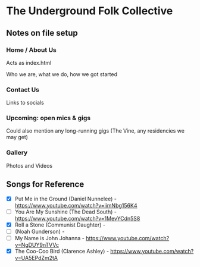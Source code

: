 # The Underground Folk Collective

## Notes on file setup

### Home / About Us
Acts as index.html

Who we are, what we do, how we got started

### Contact Us
Links to socials

### Upcoming: open mics & gigs
Could also mention any long-running gigs (The Vine, any residencies we may get)

### Gallery
Photos and Videos

## Songs for Reference
 - [x] Put Me in the Ground (Daniel Nunnelee) - https://www.youtube.com/watch?v=iimNbg156K4
 - [ ] You Are My Sunshine (The Dead South) - https://www.youtube.com/watch?v=1MevYCdn5S8
 - [x] Roll a Stone (Communist Daughter) - 
 - [ ] (Noah Gunderson) - 
 - [ ] My Name is John Johanna - https://www.youtube.com/watch?v=NgDUY9nTVVc
 - [x] The Coo-Coo Bird (Clarence Ashley) - https://www.youtube.com/watch?v=UA5EPdZm2tA